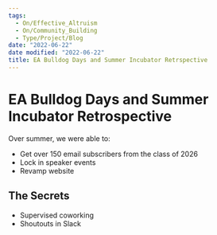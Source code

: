 ```yaml
---
tags:
  - On/Effective_Altruism
  - On/Community_Building
  - Type/Project/Blog
date: "2022-06-22"
date modified: "2022-06-22"
title: EA Bulldog Days and Summer Incubator Retrspective
---
```


# EA Bulldog Days and Summer Incubator Retrospective
Over summer, we were able to:
- Get over 150 email subscribers from the class of 2026
- Lock in speaker events
- Revamp website

## The Secrets
- Supervised coworking
- Shoutouts in Slack
